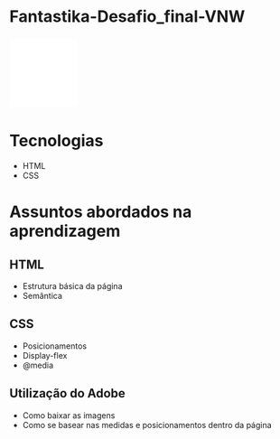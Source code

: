 # Fantastika-Desafio_final-VNW

###

<img src="/assets/patinha.png"> 

###

# Tecnologias
* HTML
* CSS

# Assuntos abordados na aprendizagem
## HTML
* Estrutura básica da página
* Semântica

## CSS
* Posicionamentos
* Display-flex
* @media

## Utilização do Adobe
* Como baixar as imagens
* Como se basear nas medidas e posicionamentos dentro da página
